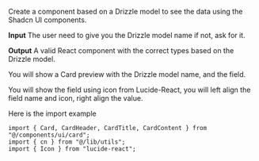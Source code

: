 Create a component based on a Drizzle model to see the data using the Shadcn UI components.

**Input**
The user need to give you the Drizzle model name if not, ask for it.

**Output**
A valid React component with the correct types based on the Drizzle model.

You will show a Card preview with the Drizzle model name, and the field.

You will show the field using icon from Lucide-React, you will left align the field name and icon, right align the value.

Here is the import example

```tsx
import { Card, CardHeader, CardTitle, CardContent } from "@/components/ui/card";
import { cn } from "@/lib/utils";
import { Icon } from "lucide-react";
```
